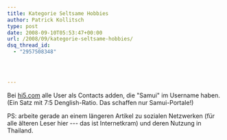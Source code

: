 ```yaml
---
title: Kategorie Seltsame Hobbies
author: Patrick Kollitsch
type: post
date: 2008-09-10T05:53:47+00:00
url: /2008/09/kategorie-seltsame-hobbies/
dsq_thread_id:
  - "2957508348"




---
```

Bei [hi5.com][1] alle User als Contacts adden, die "Samui" im Username haben. (Ein Satz mit 7:5 Denglish-Ratio. Das schaffen nur Samui-Portale!)

PS: arbeite gerade an einem längeren Artikel zu sozialen Netzwerken (für alle älteren Leser hier --- das ist Internetkram) und deren Nutzung in Thailand.

 [1]: http://hi5.com